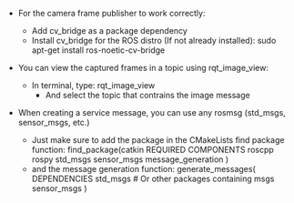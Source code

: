 - For the camera frame publisher to work correctly:
    - Add cv_bridge as a package dependency
    - Install cv_bridge for the ROS distro (If not already installed):
        sudo apt-get install ros-noetic-cv-bridge

- You can view the captured frames in a topic using rqt_image_view:
    - In terminal, type:
        rqt_image_view
        - And select the topic that contrains the image message

- When creating a service message, you can use any rosmsg (std_msgs, sensor_msgs, etc.)
    - Just make sure to add the package in the CMakeLists find package function:
        find_package(catkin REQUIRED COMPONENTS
            roscpp
            rospy
            std_msgs
            sensor_msgs
            message_generation
        )
    - and the message generation function:
        generate_messages(
            DEPENDENCIES
            std_msgs  # Or other packages containing msgs
            sensor_msgs
        )
